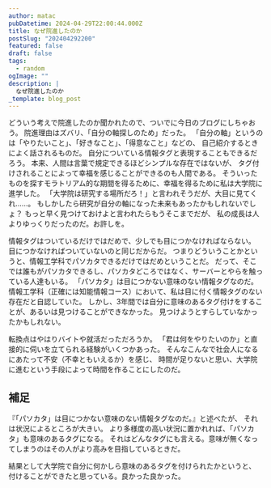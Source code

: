 ```yaml
---
author: matac
pubDatetime: 2024-04-29T22:00:44.000Z
title: なぜ院進したのか
postSlug: "202404292200"
featured: false
draft: false
tags:
  - random
ogImage: ""
description: |
  なぜ院進したのか
_template: blog_post
---
```


どういう考えで院進したのか聞かれたので、ついでに今日のブログにしちゃおう。
院進理由はズバリ、「自分の軸探しのため」だった。
「自分の軸」というのは「やりたいこと」、「好きなこと」、「得意なこと」などの、
自己紹介するときによく話されるものだ。
自分についている情報タグと表現することもできるだろう。
本来、人間は言葉で規定できるほどシンプルな存在ではないが、
タグ付けされることによって幸福を感じることができるのも人間である。
そういったものを探すモラトリアム的な期間を得るために、幸福を得るために私は大学院に進学した。
「大学院は研究する場所だろ！」と言われそうだが、大目に見てくれ......。
もしかしたら研究が自分の軸になった未来もあったかもしれないでしょ？
もっと早く見つけておけよと言われたらもうそこまでだが、
私の成長は人よりゆっくりだったのだ。お許しを。

情報タグはついているだけではだめで、少しでも目につかなければならない。
目につかなければついていないのと同じだからだ。
つまりどういうことかというと、情報工学科でパソカタできるだけではだめということだ。
だって、そこでは誰もがパソカタできるし、パソカタどころではなく、サーバーとやらを触っている人達もいる。
「パソカタ」は目につかない意味のない情報タグなのだ。
情報工学科（正確には知能情報コース）において、私は目に付く情報タグのない存在だと自認していた。
しかし、3年間では自分に意味のあるタグ付けをすることが、あるいは見つけることができなかった。
見つけようとすらしていなかったかもしれない。

転換点はやはりバイトや就活だっただろうか。
「君は何をやりたいのか」と直接的に伺いを立てられる経験がいくつかあった。
そんなこんなで社会人になるにあたって不安（不幸ともいえるか）を感じ、
時間が足りないと思い、大学院に進むという手段によって時間を作ることにしたのだ。

## 補足

『「パソカタ」は目につかない意味のない情報タグなのだ。』と述べたが、
それは状況によるところが大きい。
より多様度の高い状況に置かれれば、「パソカタ」も意味のあるタグになる。
それはどんなタグにも言える。意味が無くなってしまうのはその人がより高みを目指しているときだ。

結果として大学院で自分に何かしら意味のあるタグを付けられたかというと、
付けることができたと思っている。良かった良かった。
